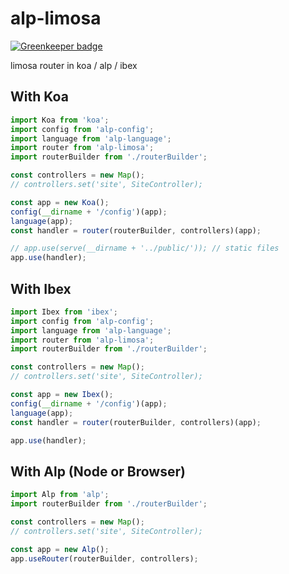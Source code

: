 # alp-limosa

[![Greenkeeper badge](https://badges.greenkeeper.io/alpjs/alp-limosa.svg)](https://greenkeeper.io/)

limosa router in koa / alp / ibex

## With Koa

```js
import Koa from 'koa';
import config from 'alp-config';
import language from 'alp-language';
import router from 'alp-limosa';
import routerBuilder from './routerBuilder';

const controllers = new Map();
// controllers.set('site', SiteController);

const app = new Koa();
config(__dirname + '/config')(app);
language(app);
const handler = router(routerBuilder, controllers)(app);

// app.use(serve(__dirname + '../public/')); // static files
app.use(handler);
```

## With Ibex

```js
import Ibex from 'ibex';
import config from 'alp-config';
import language from 'alp-language';
import router from 'alp-limosa';
import routerBuilder from './routerBuilder';

const controllers = new Map();
// controllers.set('site', SiteController);

const app = new Ibex();
config(__dirname + '/config')(app);
language(app);
const handler = router(routerBuilder, controllers)(app);

app.use(handler);
```

## With Alp (Node or Browser)

```js
import Alp from 'alp';
import routerBuilder from './routerBuilder';

const controllers = new Map();
// controllers.set('site', SiteController);

const app = new Alp();
app.useRouter(routerBuilder, controllers);
```
